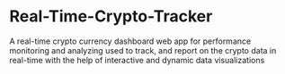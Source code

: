 # Real-Time-Crypto-Tracker
A real-time crypto currency dashboard web app for  performance monitoring and analyzing used to track, and report on the crypto data in real-time with the help of interactive and dynamic data visualizations 

